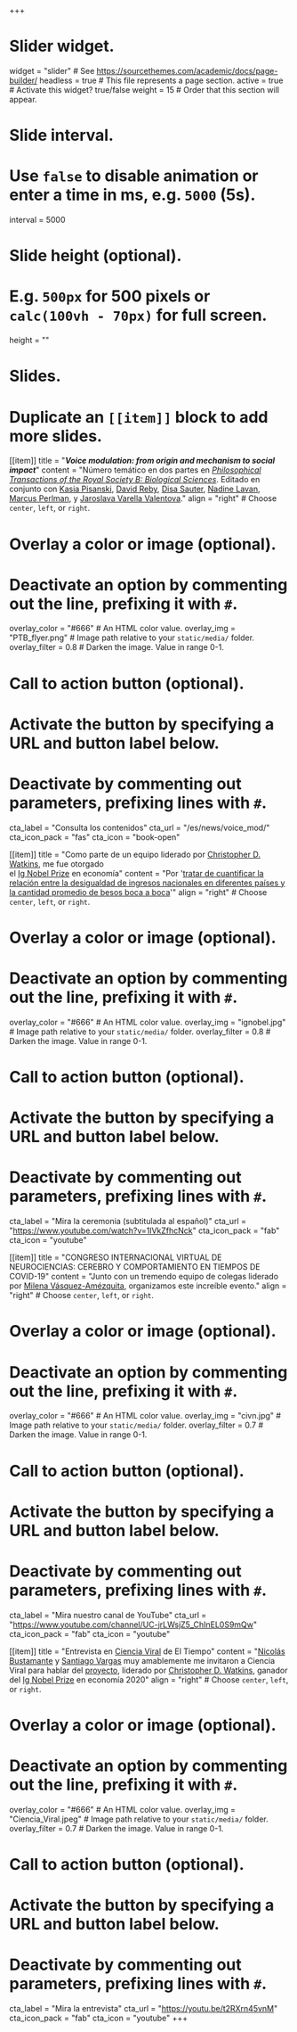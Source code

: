+++
# Slider widget.
widget = "slider"  # See https://sourcethemes.com/academic/docs/page-builder/
headless = true  # This file represents a page section.
active = true  # Activate this widget? true/false
weight = 15  # Order that this section will appear.

# Slide interval.
# Use `false` to disable animation or enter a time in ms, e.g. `5000` (5s).
interval = 5000

# Slide height (optional).
# E.g. `500px` for 500 pixels or `calc(100vh - 70px)` for full screen.
height = ""

# Slides.
# Duplicate an `[[item]]` block to add more slides.
[[item]]
  title = "***Voice modulation: from origin and mechanism to social impact***"
  content = "Número temático en dos partes en [*Philosophical Transactions of the Royal Society B: Biological Sciences*](https://royalsocietypublishing.org/journal/rstb). Editado en conjunto con [Kasia Pisanski](/es/author/katarzyna-pisanski/), [David Reby](https://www.eneslab.com/david-reby), [Disa Sauter](https://www.uva.nl/en/profile/s/a/d.a.sauter/d.a.sauter.html?cb), [Nadine Lavan](https://www.qmul.ac.uk/sbbs/staff/nadine-lavan.html), [Marcus Perlman](https://www.birmingham.ac.uk/staff/profiles/elal/perlman-marcus.aspx), y [Jaroslava Varella Valentova](https://www.ip.usp.br/site/jaroslava-varella-valentova/)."
  align = "right"  # Choose `center`, `left`, or `right`.

  # Overlay a color or image (optional).
  #   Deactivate an option by commenting out the line, prefixing it with `#`.
  overlay_color = "#666"  # An HTML color value.
  overlay_img = "PTB_flyer.png"  # Image path relative to your `static/media/` folder.
  overlay_filter = 0.8  # Darken the image. Value in range 0-1.

  # Call to action button (optional).
  #   Activate the button by specifying a URL and button label below.
  #   Deactivate by commenting out parameters, prefixing lines with `#`.
  cta_label = "Consulta los contenidos"
  cta_url = "/es/news/voice_mod/"
  cta_icon_pack = "fas"
  cta_icon = "book-open"

[[item]]
  title = "Como parte de un equipo liderado por [Christopher D. Watkins](/es/author/christopher-d.-watkins/), me fue otorgado <br/> el [Ig Nobel Prize](https://www.improbable.com/ig-about/winners/#ig2020) en economía"
  content = "Por '[tratar de cuantificar la relación entre la desigualdad de ingresos nacionales en diferentes países y la cantidad promedio de besos boca a boca](/es/publication/watkins2019/)'"
  align = "right"  # Choose `center`, `left`, or `right`.

  # Overlay a color or image (optional).
  #   Deactivate an option by commenting out the line, prefixing it with `#`.
  overlay_color = "#666"  # An HTML color value.
  overlay_img = "ignobel.jpg"  # Image path relative to your `static/media/` folder.
  overlay_filter = 0.8  # Darken the image. Value in range 0-1.

  # Call to action button (optional).
  #   Activate the button by specifying a URL and button label below.
  #   Deactivate by commenting out parameters, prefixing lines with `#`.
  cta_label = "Mira la ceremonia (subtitulada al español)"
  cta_url = "https://www.youtube.com/watch?v=1lVkZfhcNck"
  cta_icon_pack = "fab"
  cta_icon = "youtube"

[[item]]
  title = "CONGRESO INTERNACIONAL VIRTUAL DE NEUROCIENCIAS: CEREBRO Y COMPORTAMIENTO EN TIEMPOS DE COVID-19"
  content = "Junto con un tremendo equipo de colegas liderado por [Milena Vásquez-Amézquita](/es/author/milena-vasquez-amezquita/), organizamos este increíble evento."
  align = "right"  # Choose `center`, `left`, or `right`.

  # Overlay a color or image (optional).
  #   Deactivate an option by commenting out the line, prefixing it with `#`.
  overlay_color = "#666"  # An HTML color value.
  overlay_img = "civn.jpg"  # Image path relative to your `static/media/` folder.
  overlay_filter = 0.7  # Darken the image. Value in range 0-1.

  # Call to action button (optional).
  #   Activate the button by specifying a URL and button label below.
  #   Deactivate by commenting out parameters, prefixing lines with `#`.
  cta_label = "Mira nuestro canal de YouTube"
  cta_url = "https://www.youtube.com/channel/UC-jrLWsjZ5_ChInEL0S9mQw"
  cta_icon_pack = "fab"
  cta_icon = "youtube"

[[item]]
  title = "Entrevista en [Ciencia Viral](https://youtu.be/t2RXrn45vnM) de El Tiempo"
  content = "[Nicolás Bustamante](https://twitter.com/ScienceNico) y [Santiago Vargas](https://twitter.com/astrosvd) muy amablemente me invitaron a Ciencia Viral para hablar del [proyecto](/es/publication/watkins2019/), liderado por [Christopher D. Watkins](/es/author/christopher-d.-watkins/), ganador del [Ig Nobel Prize](https://www.improbable.com/ig-about/winners/#ig2020) en economía 2020"
  align = "right"  # Choose `center`, `left`, or `right`.

  # Overlay a color or image (optional).
  #   Deactivate an option by commenting out the line, prefixing it with `#`.
  overlay_color = "#666"  # An HTML color value.
  overlay_img = "Ciencia_Viral.jpeg"  # Image path relative to your `static/media/` folder.
  overlay_filter = 0.7  # Darken the image. Value in range 0-1.

  # Call to action button (optional).
  #   Activate the button by specifying a URL and button label below.
  #   Deactivate by commenting out parameters, prefixing lines with `#`.
  cta_label = "Mira la entrevista"
  cta_url = "https://youtu.be/t2RXrn45vnM"
  cta_icon_pack = "fab"
  cta_icon = "youtube"
+++
